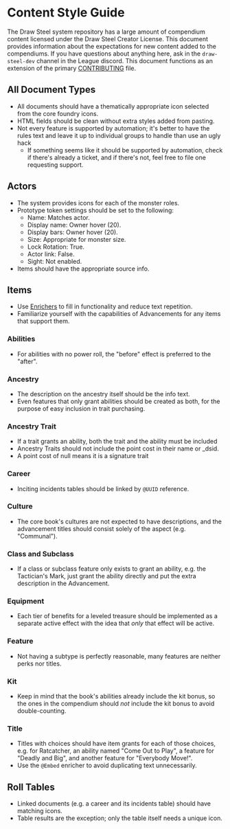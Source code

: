 # Content Style Guide

The Draw Steel system repository has a large amount of compendium content licensed under the Draw Steel Creator License. This document provides information about the expectations for new content added to the compendiums. If you have questions about anything here, ask in the `draw-steel-dev` channel in the League discord. This document functions as an extension of the primary [CONTRIBUTING](./CONTRIBUTING.md) file.

## All Document Types
- All documents should have a thematically appropriate icon selected from the core foundry icons.
- HTML fields should be clean without extra styles added from pasting.
- Not every feature is supported by automation; it's better to have the rules text and leave it up to individual groups to handle than use an ugly hack
  - If something seems like it should be supported by automation, check if there's already a ticket, and if there's not, feel free to file one requesting support.

## Actors
- The system provides icons for each of the monster roles.
- Prototype token settings should be set to the following:
  - Name: Matches actor.
  - Display name: Owner hover (20).
  - Display bars: Owner hover (20).
  - Size: Appropriate for monster size.
  - Lock Rotation: True.
  - Actor link: False.
  - Sight: Not enabled.
- Items should have the appropriate source info.

## Items
- Use [Enrichers](https://github.com/MetaMorphic-Digital/draw-steel/wiki/Enrichers) to fill in functionality and reduce text repetition.
- Familiarize yourself with the capabilities of Advancements for any items that support them.

### Abilities
- For abilities with no power roll, the "before" effect is preferred to the "after".

### Ancestry
- The description on the ancestry itself should be the info text.
- Even features that only grant abilities should be created as both, for the purpose of easy inclusion in trait purchasing.

### Ancestry Trait
- If a trait grants an ability, both the trait and the ability must be included
- Ancestry Traits should not include the point cost in their name or _dsid.
- A point cost of null means it is a signature trait

### Career
- Inciting incidents tables should be linked by `@UUID` reference.

### Culture
- The core book's cultures are not expected to have descriptions, and the advancement titles should consist solely of the aspect (e.g. "Communal").

<!-- Complication -->

### Class and Subclass
- If a class or subclass feature only exists to grant an ability, e.g. the Tactician's Mark, just grant the ability directly and put the extra description in the Advancement.

### Equipment
- Each tier of benefits for a leveled treasure should be implemented as a separate active effect with the idea that *only* that effect will be active.

### Feature
- Not having a subtype is perfectly reasonable, many features are neither perks nor titles.

### Kit
- Keep in mind that the book's abilities already include the kit bonus, so the ones in the compendium should *not* include the kit bonus to avoid double-counting.

<!-- Perk -->

<!-- Project -->

### Title
- Titles with choices should have item grants for each of those choices, e.g. for Ratcatcher, an ability named "Come Out to Play", a feature for "Deadly and Big", and another feature for "Everybody Move!".
- Use the `@Embed` enricher to avoid duplicating text unnecessarily.

## Roll Tables
- Linked documents (e.g. a career and its incidents table) should have matching icons.
- Table results are the exception; only the table itself needs a unique icon.
